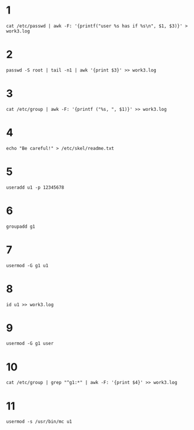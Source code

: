 # 1

```shell
cat /etc/passwd | awk -F: '{printf("user %s has if %s\n", $1, $3)}' > work3.log
```
# 2

```shell
passwd -S root | tail -n1 | awk '{print $3}' >> work3.log
```
# 3 
```shell
cat /etc/group | awk -F: '{printf ("%s, ", $1)}' >> work3.log
```

# 4
```shell
echo "Be careful!" > /etc/skel/readme.txt
```

# 5
```shell
useradd u1 -p 12345678
```

# 6
```shell
groupadd g1
```

# 7
```shell
usermod -G g1 u1
```

# 8 
```shell
id u1 >> work3.log
```

# 9
```shell
usermod -G g1 user
```

# 10
```shell
cat /etc/group | grep "^g1:*" | awk -F: '{print $4}' >> work3.log
```
# 11
```shell
usermod -s /usr/bin/mc u1
```
